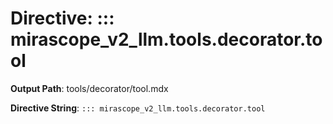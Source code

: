# Directive: ::: mirascope_v2_llm.tools.decorator.tool

**Output Path**: tools/decorator/tool.mdx

**Directive String**: `::: mirascope_v2_llm.tools.decorator.tool`

